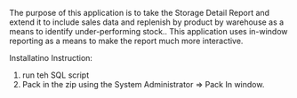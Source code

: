 The purpose of this application is to take the Storage Detail Report and extend it to include sales data and replenish by product by warehouse as a means to identify under-performing stock.. This application uses in-window reporting as a means to make the report much more interactive.

Installatino Instruction:

1. run teh SQL script
1. Pack in the zip using the System Administrator => Pack In window.